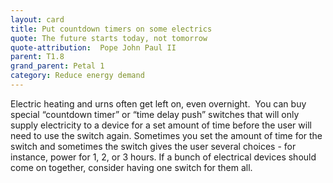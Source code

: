 ```yaml
---
layout: card
title: Put countdown timers on some electrics
quote: The future starts today, not tomorrow
quote-attribution:  Pope John Paul II
parent: T1.8
grand_parent: Petal 1
category: Reduce energy demand
---
```


<p>Electric heating and urns often get left on, even overnight.  You can buy special “countdown timer” or “time delay push” switches that will only supply electricity to a device for a set amount of time before the user will need to use the switch again. Sometimes you set the amount of time for the switch and sometimes the switch gives the user several choices - for instance, power for 1, 2, or 3 hours. If a bunch of electrical devices should come on together, consider having one switch for them all.</p> 

